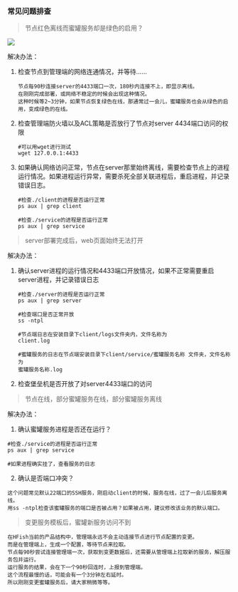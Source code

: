 ### 常见问题排查

> 节点红色离线而蜜罐服务却是绿色的启用？

![](https://hfish.cn-bj.ufileos.com/images/WechatIMG3065.jpg)



解决办法：

1. 检查节点到管理端的网络连通情况，并等待……

   ```shell
   节点每90秒连接server的4433端口一次，180秒内连接不上，即显示离线。
   在刚刚完成部署，或网络不稳定的时候会出现这种情况。
   这种时候等2~3分钟，如果节点恢复绿色在线，那通常过一会儿，蜜罐服务也会从绿色的启用，变成绿色的在线。
   ```

2. 检查管理端防火墙以及ACL策略是否放行了节点对server 4434端口访问的权限

   ```shell
   #可以用wget进行测试
   wget 127.0.0.1:4433
   ```

3. 如果确认网络访问正常，节点在server那里始终离线，需要检查节点上的进程运行情况。如果进程运行异常，需要杀死全部关联进程后，重启进程，并记录错误日志。

   ```shell
   #检查./client的进程是否运行正常
   ps aux | grep client
   
   #检查./service的进程是否运行正常	
   ps aux | grep service
   ```

   

> server部署完成后，web页面始终无法打开

解决办法：

1. 确认server进程的运行情况和4433端口开放情况，如果不正常需要重启server进程，并记录错误日志

   ```shell
   #检查./server的进程是否运行正常
   ps aux | grep server
   
   #检查端口是否正常开放
   ss -ntpl
   
   #节点端日志在安装目录下client/logs文件夹内，文件名称为
   client.log
   
   #蜜罐服务的日志在节点端安装目录下client/service/蜜罐服务名称 文件夹，文件名称为
   蜜罐服务名称.log
   ```

2. 检查堡垒机是否开放了对server4433端口的访问

     

> 节点在线，部分蜜罐服务在线，部分蜜罐服务离线

解决办法：

1. 确认蜜罐服务进程是否还在运行？

```shell
#检查./service的进程是否运行正常	
ps aux | grep service

#如果进程确实挂了，查看服务的日志
```

2. 确认是否端口冲突？

```shell
这个问题常见默认22端口的SSH服务，刚启动client的时候，服务在线，过了一会儿后服务离线。
用ss -ntpl检查该蜜罐服务的端口是否被占用？如果被占用，建议修改该业务的默认端口。
```

> 变更服务模板后，蜜罐新服务访问不到

```shell
在HFish当前的产品结构中，管理端永远不会主动连接节点进行节点配置的变更。
而是在管理端上，生成一个配置，等待节点来拉取。
节点每90秒尝试连接管理端一次，获取到变更数据后，还需要从管理端上拉取新的服务，解压服务包并运行。
运行服务的结果，会在下一个90秒回连时，上报到管理端。
这个流程最慢的话，可能会有一个3分钟左右延时。
所以刚刚变更蜜罐服务后，请大家稍微等等。
```

